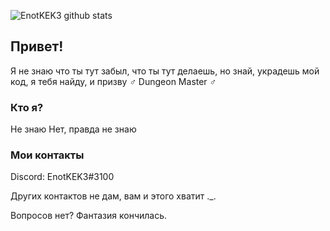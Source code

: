 ![EnotKEK3 github stats](https://github-readme-stats.vercel.app/api?username=enotkek&show_icons=true&theme=tokyonight)
## Привет!
Я не знаю что ты тут забыл, что ты тут делаешь, но знай, украдешь мой код, я тебя найду, и призву ♂️ Dungeon Master ♂️

### Кто я?
Не знаю
Нет, правда не знаю

### Мои контакты
Discord: EnotKEK3#3100

Других контактов не дам, вам и этого хватит ._.

Вопросов нет?
Фантазия кончилась.
